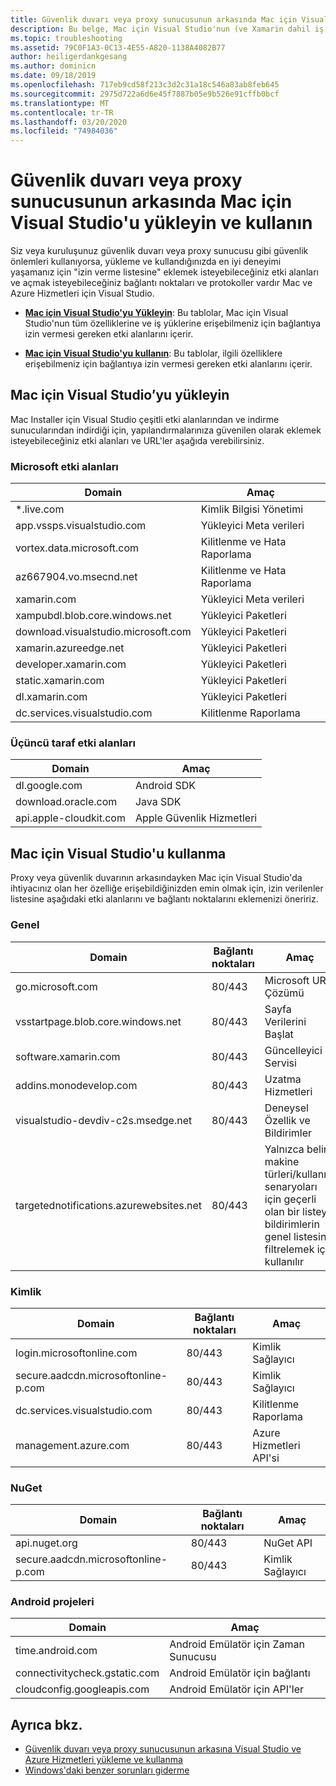 ```yaml
---
title: Güvenlik duvarı veya proxy sunucusunun arkasında Mac için Visual Studio'u yükleyin ve kullanın
description: Bu belge, Mac için Visual Studio'nun (ve Xamarin dahil iş yüklerinin) kurumsal bir ortamda çalışmasına izin vermek için güvenlik duvarınızda izin verilmesi gereken ana bilgisayarların bir listesini sağlar.
ms.topic: troubleshooting
ms.assetid: 79C0F1A3-0C13-4E55-A820-1138A4082B77
author: heiligerdankgesang
ms.author: dominicn
ms.date: 09/18/2019
ms.openlocfilehash: 717eb9cd58f213c3d2c31a18c546a83ab8feb645
ms.sourcegitcommit: 2975d722a6d6e45f7887b05e9b526e91cffb0bcf
ms.translationtype: MT
ms.contentlocale: tr-TR
ms.lasthandoff: 03/20/2020
ms.locfileid: "74984036"
---
```

# <a name="install-and-use-visual-studio-for-mac-behind-a-firewall-or-proxy-server"></a>Güvenlik duvarı veya proxy sunucusunun arkasında Mac için Visual Studio'u yükleyin ve kullanın

Siz veya kuruluşunuz güvenlik duvarı veya proxy sunucusu gibi güvenlik önlemleri kullanıyorsa, yükleme ve kullandığınızda en iyi deneyimi yaşamanız için "izin verme listesine" eklemek isteyebileceğiniz etki alanları ve açmak isteyebileceğiniz bağlantı noktaları ve protokoller vardır Mac ve Azure Hizmetleri için Visual Studio.

- [**Mac için Visual Studio'yu Yükleyin**](#install-visual-studio-for-mac): Bu tablolar, Mac için Visual Studio'nun tüm özelliklerine ve iş yüklerine erişebilmeniz için bağlantıya izin vermesi gereken etki alanlarını içerir.

- [**Mac için Visual Studio'yu kullanın**](#use-visual-studio-for-mac): Bu tablolar, ilgili özelliklere erişebilmeniz için bağlantıya izin vermesi gereken etki alanlarını içerir.

## <a name="install-visual-studio-for-mac"></a>Mac için Visual Studio’yu yükleyin

Mac Installer için Visual Studio çeşitli etki alanlarından ve indirme sunucularından indirdiği için, yapılandırmalarınıza güvenilen olarak eklemek isteyebileceğiniz etki alanları ve URL'ler aşağıda verebilirsiniz.

### <a name="microsoft-domains"></a>Microsoft etki alanları

| Domain| Amaç |
| ----------------------------------- |---------------------------|
| *.live.com| Kimlik Bilgisi Yönetimi |
| app.vssps.visualstudio.com| Yükleyici Meta verileri|
| vortex.data.microsoft.com | Kilitlenme ve Hata Raporlama |
| az667904.vo.msecnd.net| Kilitlenme ve Hata Raporlama |
| xamarin.com | Yükleyici Meta verileri|
| xampubdl.blob.core.windows.net| Yükleyici Paketleri|
| download.visualstudio.microsoft.com | Yükleyici Paketleri|
| xamarin.azureedge.net | Yükleyici Paketleri|
| developer.xamarin.com | Yükleyici Paketleri|
| static.xamarin.com | Yükleyici Paketleri|
| dl.xamarin.com | Yükleyici Paketleri|
| dc.services.visualstudio.com| Kilitlenme Raporlama |

### <a name="third-party-domains"></a>Üçüncü taraf etki alanları

| Domain| Amaç |
| --------------------------|-------------------------|
| dl.google.com | Android SDK |
| download.oracle.com | Java SDK|
| api.apple-cloudkit.com| Apple Güvenlik Hizmetleri |

## <a name="use-visual-studio-for-mac"></a>Mac için Visual Studio'u kullanma

Proxy veya güvenlik duvarının arkasındayken Mac için Visual Studio'da ihtiyacınız olan her özelliğe erişebildiğinizden emin olmak için, izin verilenler listesine aşağıdaki etki alanlarını ve bağlantı noktalarını eklemenizi öneririz.

### <a name="general"></a>Genel

| Domain | Bağlantı noktaları|Amaç|
| ----------------------|------------------|------------------|
| go.microsoft.com | 80/443|Microsoft URL Çözümü |
| vsstartpage.blob.core.windows.net| 80/443| Sayfa Verilerini Başlat|
| software.xamarin.com |  80/443|Güncelleyici Servisi|
| addins.monodevelop.com | 80/443| Uzatma Hizmetleri |
| visualstudio-devdiv-c2s.msedge.net | 80/443| Deneysel Özellik ve Bildirimler |
| targetednotifications.azurewebsites.net|  80/443| Yalnızca belirli makine türleri/kullanım senaryoları için geçerli olan bir listeye bildirimlerin genel listesini filtrelemek için kullanılır|

### <a name="identity"></a>Kimlik

| Domain | Bağlantı noktaları|Amaç|
| ----------------------|------------------|------------------|
| login.microsoftonline.com | 80/443| Kimlik Sağlayıcı|
| secure.aadcdn.microsoftonline-p.com | 80/443|Kimlik Sağlayıcı|
| dc.services.visualstudio.com| 80/443|Kilitlenme Raporlama|
| management.azure.com|80/443| Azure Hizmetleri API'si |

### <a name="nuget"></a>NuGet

| Domain | Bağlantı noktaları|Amaç|
| ----------------------|------------------|------------------|
| api.nuget.org | 80/443|NuGet API|
| secure.aadcdn.microsoftonline-p.com |80/443| Kimlik Sağlayıcı|

### <a name="android-projects"></a>Android projeleri

| Domain| Amaç|
| ------------------------------------|------------------------------------|
| time.android.com| Android Emülatör için Zaman Sunucusu |
| connectivitycheck.gstatic.com | Android Emülatör için bağlantı|
| cloudconfig.googleapis.com| Android Emülatör için API'ler|

## <a name="see-also"></a>Ayrıca bkz.

- [Güvenlik duvarı veya proxy sunucusunun arkasına Visual Studio ve Azure Hizmetleri yükleme ve kullanma](/visualstudio/install/install-and-use-visual-studio-behind-a-firewall-or-proxy-server)
- [Windows'daki benzer sorunları giderme](/visualstudio/install/troubleshooting-network-related-errors-in-visual-studio)
